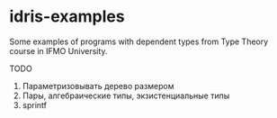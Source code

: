 # idris-examples
Some examples of programs with dependent types from Type Theory course in IFMO University.

TODO
1) Параметризовывать дерево размером
2) Пары, алгебраические типы, экзистенциальные типы
3) sprintf
